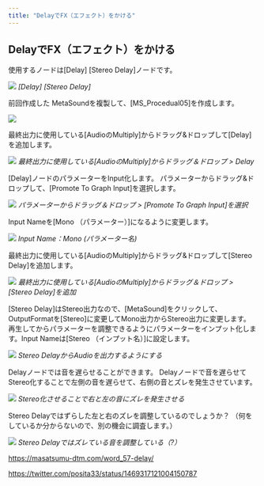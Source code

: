 ```yaml
---
title: "DelayでFX（エフェクト）をかける"
---
```


## DelayでFX（エフェクト）をかける

使用するノードは[Delay] [Stereo Delay]ノードです。

![](/images/books/ue5_starter_cpp_and_bp_001/chapter02_delay_fx/2022-02-19-19-14-20.png)
*[Delay] [Stereo Delay]*

前回作成した MetaSoundを複製して、[MS_Procedual05]を作成します。

![](/images/books/ue5_starter_cpp_and_bp_001/chapter02_delay_fx/2022-02-19-19-18-12.png)

最終出力に使用している[AudioのMultiply]からドラッグ&ドロップして[Delay]を追加します。

![](/images/books/ue5_starter_cpp_and_bp_001/chapter02_delay_fx/2022-02-19-19-18-26.png)
*最終出力に使用している[AudioのMultiply]からドラッグ＆ドロップ > Delay*

[Delay]ノードのパラメーターをInput化します。
パラメーターからドラッグ&ドロップして、[Promote To Graph Input]を選択します。

![](/images/books/ue5_starter_cpp_and_bp_001/chapter02_delay_fx/2022-02-19-19-18-45.png)
*パラメーターからドラッグ＆ドロップ > [Promote To Graph Input]を選択*

Input Nameを[Mono （パラメーター）]になるように変更します。

![](/images/books/ue5_starter_cpp_and_bp_001/chapter02_delay_fx/2022-02-19-19-18-57.png)
*Input Name：Mono (パラメーター名)*

最終出力に使用している[AudioのMultiply]からドラッグ&ドロップして[Stereo Delay]を追加します。

![](/images/books/ue5_starter_cpp_and_bp_001/chapter02_delay_fx/2022-02-19-19-19-10.png)
*最終出力に使用している[AudioのMultiply]からドラッグ＆ドロップ > [Stereo Delay]を追加*

[Stereo Delay]はStereo出力なので、[MetaSound]をクリックして、OutputFormatを[Stereo]に変更してMono出力からStereo出力に変更します。
再生してからパラメーターを調整できるようにパラメーターをインプット化します。Input Nameは[Stereo （インプット名）]に設定します。

![](/images/books/ue5_starter_cpp_and_bp_001/chapter02_delay_fx/2022-02-19-19-25-22.png)
*Stereo DelayからAudioを出力するようにする*

Delayノードでは音を遅らせることができます。
Delayノードで音を遅らせてStereo化することで左側の音を遅らせて、右側の音とズレを発生させています。

![](/images/books/ue5_starter_cpp_and_bp_001/chapter02_delay_fx/2022-02-19-19-19-52.png)
*Stereo化させることで右と左の音にズレを発生させる*

Stereo Delayではずらした左と右のズレを調整しているのでしょうか？
（何をしているか分からないので、別の機会に調査します。）

![](/images/books/ue5_starter_cpp_and_bp_001/chapter02_delay_fx/2022-02-19-19-20-10.png)
*Stereo Delayではズレている音を調整している（?）*

https://masatsumu-dtm.com/word_57-delay/

https://twitter.com/posita33/status/1469317121004150787
